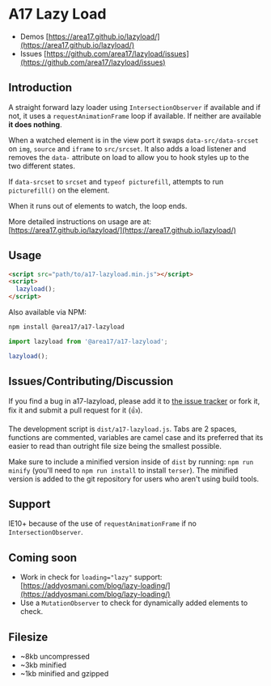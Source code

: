 # A17 Lazy Load

* Demos [https://area17.github.io/lazyload/](https://area17.github.io/lazyload/)
* Issues [https://github.com/area17/lazyload/issues](https://github.com/area17/lazyload/issues)

## Introduction

A straight forward lazy loader using `IntersectionObserver` if available and if not, it uses a `requestAnimationFrame` loop if available. If neither are available **it does nothing**.

When a watched element is in the view port it swaps `data-src/data-srcset` on `img`, `source` and `iframe` to `src/srcset`. It also adds a load listener and removes the `data-` attribute on load to allow you to hook styles up to the two different states.

If `data-srcset` to `srcset` and `typeof picturefill`, attempts to run `picturefill()` on the element.

When it runs out of elements to watch, the loop ends.

More detailed instructions on usage are at: [https://area17.github.io/lazyload/](https://area17.github.io/lazyload/)

## Usage

```html
<script src="path/to/a17-lazyload.min.js"></script>
<script>
  lazyload();
</script>
```

Also available via NPM:

```sh
npm install @area17/a17-lazyload
```

```js
import lazyload from '@area17/a17-lazyload';

lazyload();
```

## Issues/Contributing/Discussion

If you find a bug in a17-lazyload, please add it to [the issue tracker](https://github.com/area17/lazyload/issues) or fork it, fix it and submit a pull request for it (👍).

The development script is `dist/a17-lazyload.js`. Tabs are 2 spaces, functions are commented, variables are camel case and its preferred that its easier to read than outright file size being the smallest possible.

Make sure to include a minified version inside of `dist` by running: `npm run minify` (you'll need to `npm run install` to install `terser`). The minified version is added to the git repository for users who aren't using build tools.

## Support

IE10+ because of the use of `requestAnimationFrame` if no `IntersectionObserver`.

## Coming soon

* Work in check for `loading="lazy"` support: [https://addyosmani.com/blog/lazy-loading/](https://addyosmani.com/blog/lazy-loading/)
* Use a `MutationObserver` to check for dynamically added elements to check.

## Filesize

* ~8kb uncompressed
* ~3kb minified
* ~1kb minified and gzipped
